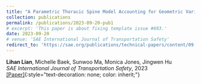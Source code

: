 ```yaml
---
title: "A Parametric Thoracic Spine Model Accounting for Geometric Variations by Age, Sex, Stature, and Body Mass Index"
collection: publications
permalink: /publications/2023-09-20-pub1
# excerpt: 'This paper is about fixing template issue #693.'
date: 2023-09-20
# venue: 'SAE International Journal of Transportation Safety'
redirect_to: 'https://sae.org/publications/technical-papers/content/09-11-02-0012/'
---
```


**Lihan Lian**, Michelle Baek, Sunwoo Ma, Monica Jones, Jingwen Hu <br>
*SAE International Journal of Transportation Safety*, 2023 <br>
[[Paper]](https://sae.org/publications/technical-papers/content/09-11-02-0012/){:style="text-decoration: none; color: inherit;"}
<!-- Published in *SAE International Journal of Transportation Safety*, 2023 -->



<!-- Published in *SAE International Journal of Transportation Safety*, 2023 -->